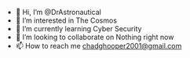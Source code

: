 - 👋 Hi, I’m @DrAstronautical
- 👀 I’m interested in The Cosmos
- 🌱 I’m currently learning Cyber Security
- 💞️ I’m looking to collaborate on Nothing right now
- 📫 How to reach me chadghooper2001@gmail.com

<!---
DrAstronautical/DrAstronautical is a ✨ special ✨ repository because its `README.md` (this file) appears on your GitHub profile.
You can click the Preview link to take a look at your changes.
--->
